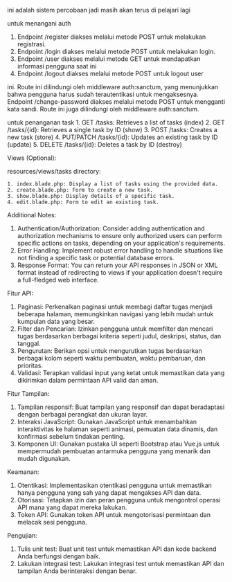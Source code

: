 ini adalah sistem percobaan jadi masih akan terus di pelajari lagi

untuk menangani auth
1. Endpoint /register diakses melalui metode POST untuk melakukan registrasi.
2. Endpoint /login diakses melalui metode POST untuk melakukan login.
3. Endpoint /user diakses melalui metode GET untuk mendapatkan informasi pengguna saat ini
4. Endpoint /logout diakses melalui metode POST untuk logout user


ini. Route ini dilindungi oleh middleware auth:sanctum, yang menunjukkan bahwa pengguna harus sudah terautentikasi untuk mengaksesnya.
Endpoint /change-password diakses melalui metode POST untuk mengganti kata sandi. Route ini juga dilindungi oleh middleware auth:sanctum.

untuk penanganan task
    1. GET /tasks: Retrieves a list of tasks (index)
    2. GET /tasks/{id}: Retrieves a single task by ID (show)
    3. POST /tasks: Creates a new task (store)
    4. PUT/PATCH /tasks/{id}: Updates an existing task by ID (update)
    5. DELETE /tasks/{id}: Deletes a task by ID (destroy)

Views (Optional):

resources/views/tasks directory:

    1. index.blade.php: Display a list of tasks using the provided data.
    2. create.blade.php: Form to create a new task.
    3. show.blade.php: Display details of a specific task.
    4. edit.blade.php: Form to edit an existing task.


Additional Notes:

 1. Authentication/Authorization: Consider adding authentication and authorization mechanisms to ensure only authorized users can perform specific actions on tasks, depending on your application's requirements.
 2. Error Handling: Implement robust error handling to handle situations like not finding a specific task or potential database errors.
 3. Response Format: You can return your API responses in JSON or XML format instead of redirecting to views if your application doesn't require a full-fledged web interface.

Fitur API:

1. Paginasi: Perkenalkan paginasi untuk membagi daftar tugas menjadi beberapa halaman, memungkinkan navigasi yang lebih mudah untuk kumpulan data yang besar.
2. Filter dan Pencarian: Izinkan pengguna untuk memfilter dan mencari tugas berdasarkan berbagai kriteria seperti judul, deskripsi, status, dan tanggal.
3. Pengurutan: Berikan opsi untuk mengurutkan tugas berdasarkan berbagai kolom seperti waktu pembuatan, waktu pembaruan, dan prioritas.
4. Validasi: Terapkan validasi input yang ketat untuk memastikan data yang dikirimkan dalam permintaan API valid dan aman.

Fitur Tampilan:

1. Tampilan responsif: Buat tampilan yang responsif dan dapat beradaptasi dengan berbagai perangkat dan ukuran layar.
2. Interaksi JavaScript: Gunakan JavaScript untuk menambahkan interaktivitas ke halaman seperti animasi, pemuatan data dinamis, dan konfirmasi sebelum tindakan penting.
3. Komponen UI: Gunakan pustaka UI seperti Bootstrap atau Vue.js untuk mempermudah pembuatan antarmuka pengguna yang menarik dan mudah digunakan.

Keamanan:

 1. Otentikasi: Implementasikan otentikasi pengguna untuk memastikan hanya pengguna yang sah yang dapat mengakses API dan data.
 2. Otorisasi: Tetapkan izin dan peran pengguna untuk mengontrol operasi API mana yang dapat mereka lakukan.
 3. Token API: Gunakan token API untuk mengotorisasi permintaan dan melacak sesi pengguna.

Pengujian:

1. Tulis unit test: Buat unit test untuk memastikan API dan kode backend Anda berfungsi dengan baik.
2. Lakukan integrasi test: Lakukan integrasi test untuk memastikan API dan tampilan Anda berinteraksi dengan benar.
